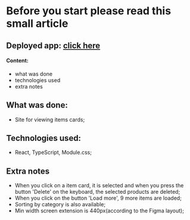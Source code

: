 # Before you start please read this small article

## Deployed app: [click here]([https://jupiter-test-drab.vercel.app/])

#### Content:
* what was done
* technologies used
* extra notes

## What was done:
* Site for viewing items cards;
## Technologies used:
* React, TypeScript, Module.css;
## Extra notes
* When you click on a item card, it is selected and when you press the button 'Delete' on the keyboard, the selected products are deleted;
* When you click on the button 'Load more', 9 more items are loaded;
* Sorting by category is also available;
* Min width screen extension is 440px(according to the Figma layout);
